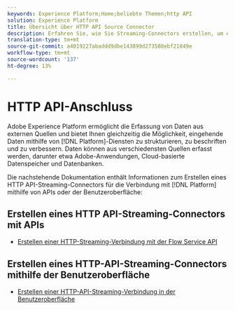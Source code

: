 ```yaml
---
keywords: Experience Platform;Home;beliebte Themen;http API
solution: Experience Platform
title: Übersicht über HTTP API Source Connector
description: Erfahren Sie, wie Sie Streaming-Connectors erstellen, um eine Verbindung mit Adobe Experience Platform über APIs oder die Benutzeroberfläche herzustellen.
translation-type: tm+mt
source-git-commit: a4019227abaddd9dbe143899d273580ebf21849e
workflow-type: tm+mt
source-wordcount: '137'
ht-degree: 13%

---
```



# HTTP API-Anschluss

Adobe Experience Platform ermöglicht die Erfassung von Daten aus externen Quellen und bietet Ihnen gleichzeitig die Möglichkeit, eingehende Daten mithilfe von [!DNL Platform]-Diensten zu strukturieren, zu beschriften und zu verbessern. Daten können aus verschiedensten Quellen erfasst werden, darunter etwa Adobe-Anwendungen, Cloud-basierte Datenspeicher und Datenbanken.

Die nachstehende Dokumentation enthält Informationen zum Erstellen eines HTTP API-Streaming-Connectors für die Verbindung mit [!DNL Platform] mithilfe von APIs oder der Benutzeroberfläche:

## Erstellen eines HTTP API-Streaming-Connectors mit APIs

- [Erstellen einer HTTP-Streaming-Verbindung mit der Flow Service API](../../tutorials/api/create/streaming/http.md)

## Erstellen eines HTTP-API-Streaming-Connectors mithilfe der Benutzeroberfläche

- [Erstellen einer HTTP-API-Streaming-Verbindung in der Benutzeroberfläche](../../tutorials/ui/create/streaming/http.md)